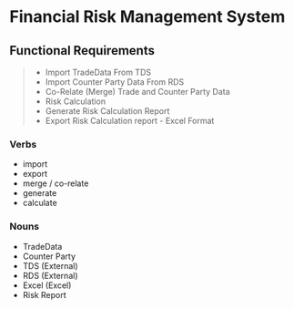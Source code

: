 # Financial Risk Management System

## Functional Requirements

> - Import TradeData From TDS 
> - Import Counter Party Data From RDS
> - Co-Relate (Merge) Trade and Counter Party Data
> - Risk Calculation
> - Generate Risk Calculation Report
> - Export Risk Calculation report - Excel Format

### Verbs
- import
- export
- merge / co-relate
- generate
- calculate
### Nouns
- TradeData
- Counter Party
- TDS (External)
- RDS (External)
- Excel (Excel)
- Risk Report

<!--stackedit_data:
eyJoaXN0b3J5IjpbLTEyMjE5ODA5OTUsMTMyNDg2NzQ0Ml19
-->